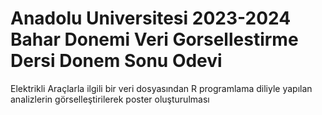 # Anadolu Universitesi 2023-2024 Bahar Donemi Veri Gorsellestirme Dersi Donem Sonu Odevi
Elektrikli Araçlarla ilgili bir veri dosyasından R programlama diliyle yapılan analizlerin görselleştirilerek poster oluşturulması
